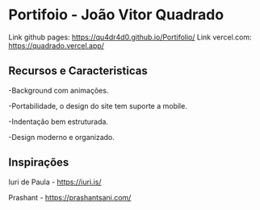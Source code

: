 # Portifoio - João Vitor Quadrado

Link github pages: https://qu4dr4d0.github.io/Portifolio/
Link vercel.com: https://quadrado.vercel.app/

## Recursos e Caracteristicas

-Background com animações.

-Portabilidade, o design do site tem suporte a mobile.

-Indentação bem estruturada.

-Design moderno e organizado.

## Inspirações

Iuri de Paula - https://iuri.is/

Prashant - https://prashantsani.com/

